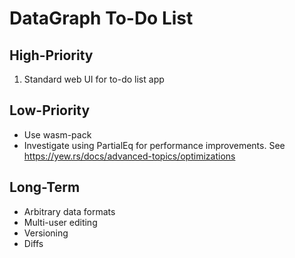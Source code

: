 # DataGraph To-Do List

## High-Priority

1. Standard web UI for to-do list app

## Low-Priority

* Use wasm-pack
* Investigate using PartialEq for performance improvements. See https://yew.rs/docs/advanced-topics/optimizations

## Long-Term

* Arbitrary data formats
* Multi-user editing
* Versioning
* Diffs